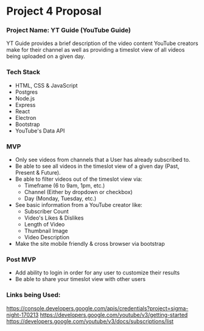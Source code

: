 # Project 4 Proposal

### Project Name: YT Guide (YouTube Guide)

YT Guide provides a brief description of the video content YouTube creators make for their channel as well as providing a timeslot view of all videos being uploaded on a given day.

### Tech Stack
* HTML, CSS & JavaScript
* Postgres
* Node.js
* Express
* React
* Electron
* Bootstrap
* YouTube's Data API

### MVP
* Only see videos from channels that a User has already subscribed to.
* Be able to see all videos in the timeslot view of a given day (Past, Present & Future).
* Be able to filter videos out of the timeslot view via:
	* Timeframe (6 to 9am, 1pm, etc.)
	* Channel (Either by dropdown or checkbox)
	* Day (Monday, Tuesday, etc.)
* See basic information from a YouTube creator like:
	* Subscriber Count
	* Video's Likes & Dislikes
	* Length of Video
	* Thumbnail Image
	* Video Description
* Make the site mobile friendly & cross browser via bootstrap

### Post MVP
* Add ability to login in order for any user to customize their results
* Be able to share your timeslot view with other users

### Links being Used:
https://console.developers.google.com/apis/credentials?project=sigma-night-170213
https://developers.google.com/youtube/v3/getting-started
https://developers.google.com/youtube/v3/docs/subscriptions/list